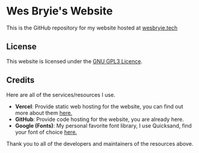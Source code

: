 # **Wes Bryie's Website**

This is the GitHub repository for my website hosted at [wesbryie.tech](https://wesbryie.tech/)

## **License**

This website is licensed under the [GNU GPL3 Licence][gpl3].

## **Credits**

Here are all of the services/resources I use.

- **Vercel**: Provide static web hosting for the website, you can find out more about them [here.][vercel]
- **GitHub**: Provide code hosting for the website, you are already here.
- **Google (Fonts)**: My personal favorite font library, I use Quicksand, find your font of choice [here.][gfonts]

Thank you to all of the developers and maintainers of the resources above.

[vercel]: https://vercel.com/
[gfonts]: https://fonts.google.com/
[gpl3]: /LICENSE
